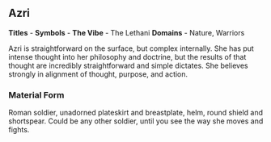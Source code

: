 ## Azri
**Titles** - 
**Symbols** -
**The Vibe** - The Lethani
**Domains** - Nature, Warriors

Azri is straightforward on the surface, but complex internally. She has put intense thought into her philosophy and doctrine, but the results of that thought are incredibly straightforward and simple dictates. She believes strongly in alignment of thought, purpose, and action.

### Material Form
Roman soldier, unadorned plateskirt and breastplate, helm, round shield and shortspear. Could be any other soldier, until you see the way she moves and fights.